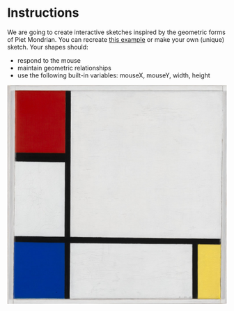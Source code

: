 # Instructions  

We are going to create interactive sketches inspired by the geometric forms of Piet Mondrian. You can recreate [this example](https://jdeboi.com/p5js-exercises/arts/mondrian/index.html) or make your own (unique) sketch. Your shapes should: 

* respond to the mouse
* maintain geometric relationships
* use the following built-in variables: mouseX,
 mouseY, width, height

![mondrian](./assets/mondrian/mond.png)